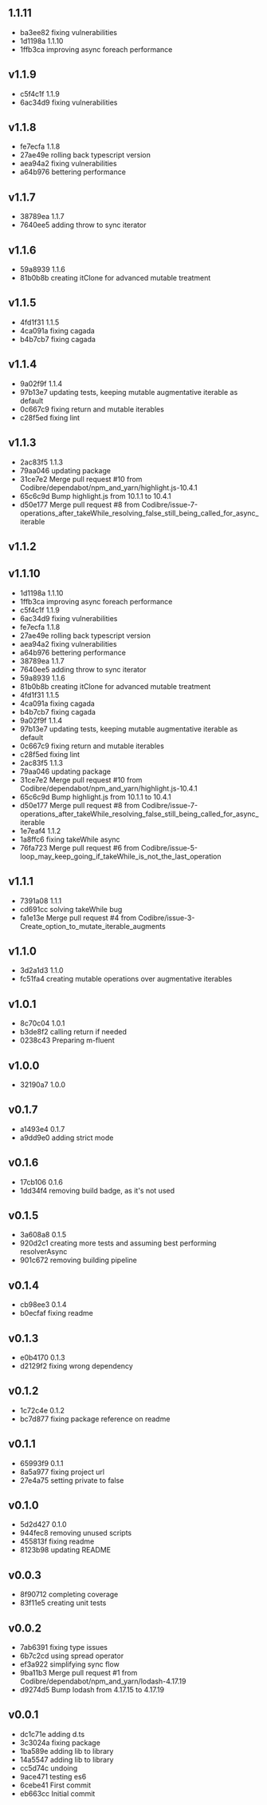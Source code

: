 
## 1.1.11
* ba3ee82 fixing vulnerabilities
* 1d1198a 1.1.10
* 1ffb3ca improving async foreach performance
## v1.1.9
* c5f4c1f 1.1.9
* 6ac34d9 fixing vulnerabilities
## v1.1.8
* fe7ecfa 1.1.8
* 27ae49e rolling back typescript version
* aea94a2 fixing vulnerabilities
* a64b976 bettering performance
## v1.1.7
* 38789ea 1.1.7
* 7640ee5 adding throw to sync iterator
## v1.1.6
* 59a8939 1.1.6
* 81b0b8b creating itClone for advanced mutable treatment
## v1.1.5
* 4fd1f31 1.1.5
* 4ca091a fixing cagada
* b4b7cb7 fixing cagada
## v1.1.4
* 9a02f9f 1.1.4
* 97b13e7 updating tests, keeping mutable augmentative iterable as default
* 0c667c9 fixing return and mutable iterables
* c28f5ed fixing lint
## v1.1.3
* 2ac83f5 1.1.3
* 79aa046 updating package
* 31ce7e2 Merge pull request #10 from Codibre/dependabot/npm_and_yarn/highlight.js-10.4.1
* 65c6c9d Bump highlight.js from 10.1.1 to 10.4.1
* d50e177 Merge pull request #8 from Codibre/issue-7-operations_after_takeWhile_resolving_false_still_being_called_for_async_iterable
## v1.1.2
## v1.1.10
* 1d1198a 1.1.10
* 1ffb3ca improving async foreach performance
* c5f4c1f 1.1.9
* 6ac34d9 fixing vulnerabilities
* fe7ecfa 1.1.8
* 27ae49e rolling back typescript version
* aea94a2 fixing vulnerabilities
* a64b976 bettering performance
* 38789ea 1.1.7
* 7640ee5 adding throw to sync iterator
* 59a8939 1.1.6
* 81b0b8b creating itClone for advanced mutable treatment
* 4fd1f31 1.1.5
* 4ca091a fixing cagada
* b4b7cb7 fixing cagada
* 9a02f9f 1.1.4
* 97b13e7 updating tests, keeping mutable augmentative iterable as default
* 0c667c9 fixing return and mutable iterables
* c28f5ed fixing lint
* 2ac83f5 1.1.3
* 79aa046 updating package
* 31ce7e2 Merge pull request #10 from Codibre/dependabot/npm_and_yarn/highlight.js-10.4.1
* 65c6c9d Bump highlight.js from 10.1.1 to 10.4.1
* d50e177 Merge pull request #8 from Codibre/issue-7-operations_after_takeWhile_resolving_false_still_being_called_for_async_iterable
* 1e7eaf4 1.1.2
* 1a8ffc6 fixing takeWhile async
* 76fa723 Merge pull request #6 from Codibre/issue-5-loop_may_keep_going_if_takeWhile_is_not_the_last_operation
## v1.1.1
* 7391a08 1.1.1
* cd691cc solving takeWhile bug
* fa1e13e Merge pull request #4 from Codibre/issue-3-Create_option_to_mutate_iterable_augments
## v1.1.0
* 3d2a1d3 1.1.0
* fc51fa4 creating mutable operations over augmentative iterables
## v1.0.1
* 8c70c04 1.0.1
* b3de8f2 calling return if needed
* 0238c43 Preparing m-fluent
## v1.0.0
* 32190a7 1.0.0
## v0.1.7
* a1493e4 0.1.7
* a9dd9e0 adding strict mode
## v0.1.6
* 17cb106 0.1.6
* 1dd34f4 removing build badge, as it's not used
## v0.1.5
* 3a608a8 0.1.5
* 920d2c1 creating more tests and assuming best performing resolverAsync
* 901c672 removing building pipeline
## v0.1.4
* cb98ee3 0.1.4
* b0ecfaf fixing readme
## v0.1.3
* e0b4170 0.1.3
* d2129f2 fixing wrong dependency
## v0.1.2
* 1c72c4e 0.1.2
* bc7d877 fixing package reference on readme
## v0.1.1
* 65993f9 0.1.1
* 8a5a977 fixing project url
* 27e4a75 setting private to false
## v0.1.0
* 5d2d427 0.1.0
* 944fec8 removing unused scripts
* 455813f fixing readme
* 8123b98 updating README
## v0.0.3
* 8f90712 completing coverage
* 83f11e5 creating unit tests
## v0.0.2
* 7ab6391 fixing type issues
* 6b7c2cd using spread operator
* ef3a922 simplifying sync flow
* 9ba11b3 Merge pull request #1 from Codibre/dependabot/npm_and_yarn/lodash-4.17.19
* d9274d5 Bump lodash from 4.17.15 to 4.17.19
## v0.0.1
* dc1c71e adding d.ts
* 3c3024a fixing package
* 1ba589e adding lib to library
* 14a5547 adding lib to library
* cc5d74c undoing
* 9ace471 testing es6
* 6cebe41 First commit
* eb663cc Initial commit
